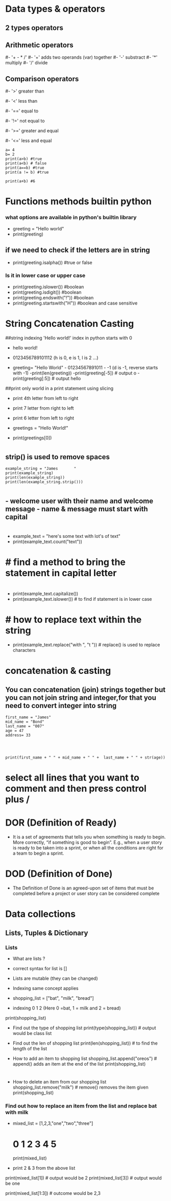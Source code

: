 # Data types & operators
## 2 types operators

## Arithmetic operators
#- '+ - * /'
#- '+' adds two operands (var) together
#- '-' substract
#- '*' multiply
#- '/' divide


## Comparison operators
#- '>' greater than

#- '<' less than

#- '==' equal to

#- '!=' not equal to

#- '>=' greater and equal

#- '<=' less and equal

````
a= 4
b= 2
print(a>b) #true
print(a<b) # false
print(a==b) #true
print(a != b) #true

print(a+b) #6
````

# Functions methods builtin python

### what options are available in python's builtin library
- greeting = "Hello world"
- print(greeting)

## if we need to check if the letters are in string

- print(greeting.isalpha()) #true or false

### Is it in lower case or upper case
- print(greeting.islower())    #boolean
- print(greeting.isdigit())    #boolean
- print(greeting.endswith("!"))    #boolean
- print(greeting.startswith("H"))   #boolean and case sensitive


# String Concatenation Casting

##string indexing
 'Hello world!'
 index in python starts with 0 

- hello world!
- 0123456789101112 (h is 0, e is 1, l is 2 ...)

- greeting= "Hello World"
        - 01234567891011
        -             -1 (d is -1, reverse starts with -1)
-print(len(greeting))
-print(greeting[-5]) # output o
-print(greeting[:5]) # output hello

##print only world in a print statement using slicing
- print 4th letter from left to right
- print 7 letter from right to left
- print 6 letter from left to right


- greetings = "Hello World!"

- print(greetings[0])
#
## strip() is used to remove spaces
````
example_string = "James       "
print(example_string)
print(len(example_string))
print(len(example_string.strip()))
````
#
#
## - welcome user with their name and welcome message - name & message must start with capital
#
- example_text = "here's some text with lot's of text"
- print(example_text.count("text"))
#
# # find a method to bring the statement in capital letter
#
- print(example_text.capitalize())
- print(example_text.islower())  # to find if statement is in lower case
#
# # how to replace text within the string
- print(example_text.replace("with ", "t "))   # replace() is used to replace characters


# concatenation & casting
## You can concatenation (join) strings together but you can not join string and integer,for that you need to convert integer into string
````
first_name = "James"
mid_name = "Bond"
last_name = "007"
age = 47
address= 33


 

print(first_name + " " + mid_name + " " +  last_name + " " + str(age))
````

 # select all lines that you want to comment and then press control plus /

# DOR (Definition of Ready)
- It is a set of agreements that tells you when something is ready to begin. More correctly, “if something is good to begin”. E.g., when a user story is ready to be taken into a sprint, or when all the conditions are right for a team to begin a sprint.

# DOD (Definition of Done)
-  The Definition of Done is an agreed-upon set of items that must be completed before a project or user story can be considered complete


# Data collections
## Lists, Tuples & Dictionary

### Lists
 - What are lists ?
 - correct syntax for list is []
 - Lists are mutable (they can be changed)
 - Indexing same concept applies

- shopping_list = ["bat", "milk", "bread"]
-    indexing        0        1        2  (Here 0 =bat, 1 = milk and 2 = bread)

  print(shopping_list)

- Find out the type of shopping list
  print(type(shopping_list))  # output would be class list

- Find out the len of shopping list
  print(len(shopping_list)) # to find the length of the list

- How to add an item to shopping list 
  shopping_list.append("oreos")  # append() adds an item at the end of the list
  print(shopping_list)
#
-  How to delete an item from our shopping list
   shopping_list.remove("milk")   # remove() removes the item given
   print(shopping_list)

### Find out how to replace an item from the list and replace bat with milk

- mixed_list = [1,2,3,"one","two","three"]
  #            0  1 2  3     4      5
  print(mixed_list)

- print 2 & 3 from the above list

 print(mixed_list[1])   # output would be 2
 print(mixed_list[3])   # output would be one

 print(mixed_list[1:3])  # outcome would be 2,3
